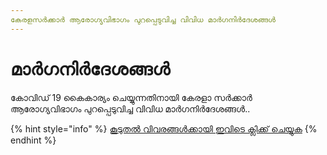```yaml
---
കേരളസർക്കാർ ആരോഗ്യവിഭാഗം പുറപ്പെടുവിച്ച വിവിധ മാർഗനിർദേശങ്ങൾ 
---
```


# മാർഗനിർദേശങ്ങൾ 

കോവിഡ് 19 കൈകാര്യം ചെയ്യുന്നതിനായി കേരളാ സർക്കാർ ആരോഗ്യവിഭാഗം പുറപ്പെടുവിച്ച വിവിധ മാർഗനിർദേശങ്ങൾ..

{% hint style="info" %}
[കൂടുതൽ വിവരങ്ങൾക്കായി ഇവിടെ ക്ലിക്ക് ചെയ്യുക](http://dhs.kerala.gov.in/%e0%b4%9c%e0%b4%be%e0%b4%97%e0%b5%8d%e0%b4%b0%e0%b4%a4-%e0%b4%a8%e0%b4%bf%e0%b4%b0%e0%b5%8d%e2%80%8d%e0%b4%a6%e0%b5%87%e0%b4%b6%e0%b4%99%e0%b5%8d%e0%b4%99%e0%b4%b3%e0%b5%8d%e2%80%8d/)
{% endhint %}

